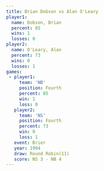 ```yaml
---
title: Brian Dobson vs Alan O'Leary
player1:             
  name: Dobson, Brian
  percent: 85        
  wins: 1            
  losses: 0          
player2:             
  name: O'Leary, Alan
  percent: 73        
  wins: 0            
  losses: 1          
games:
 - player1:          
     team: 'NB'      
     position: Fourth
     percent: 85     
     win: 1          
     loss: 0         
   player2:          
     team: 'NS'      
     position: Fourth
     percent: 73     
     win: 0          
     loss: 1         
   event: Brier         
   year: 1994           
   draw: Round Robin(11)
   score: NS 3 - NB 4   
---
```

